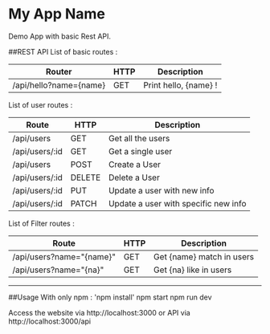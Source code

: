 # My App Name
Demo App with basic Rest API.

##REST API
List of basic routes :

| Router                  | HTTP | Description           |
|------------------------|------|-----------------------|
| /api/hello?name={name} | GET  | Print hello, {name} ! |

List of user routes :

| Route          | HTTP   | Description                          |
|----------------|--------|--------------------------------------|
| /api/users     | GET    | Get all the users                    |
| /api/users/:id | GET    | Get a single user                    |
| /api/users     | POST   | Create a User                        |
| /api/users/:id | DELETE | Delete a User                        |
| /api/users/:id | PUT    | Update a user with new info          |
| /api/users/:id | PATCH  | Update a user with specific new info |


List of Filter routes :

| Route                    | HTTP | Description               |
|--------------------------|------|---------------------------|
| /api/users?name="{name}" | GET  | Get {name} match in users |
| /api/users?name="{na}"   | GET  | Get {na} like in users    |

***

##Usage
With only npm :
'npm install'
npm start
npm run dev

Access the website via http://localhost:3000 or API via http://localhost:3000/api